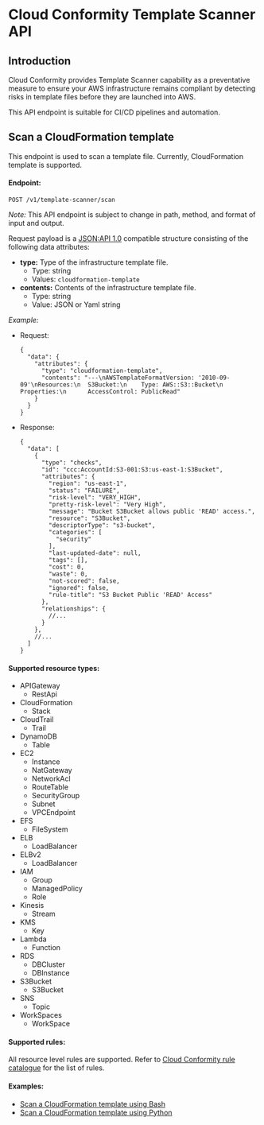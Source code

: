 # Cloud Conformity Template Scanner API

## Introduction
Cloud Conformity provides Template Scanner capability as a preventative measure to 
ensure your AWS infrastructure remains compliant by detecting risks in template
files before they are launched into AWS.

This API endpoint is suitable for CI/CD pipelines and automation.

## Scan a CloudFormation template
This endpoint is used to scan a template file. Currently, CloudFormation template is
supported.

#### Endpoint:
`POST /v1/template-scanner/scan`

_Note:_ This API endpoint is subject to change in path, method, and format of input and output.

Request payload is a [JSON:API 1.0](https://jsonapi.org/format/1.0/) compatible
structure consisting of the following data attributes:
* **type:** Type of the infrastructure template file.
  - Type: string
  - Values: `cloudformation-template`
* **contents:** Contents of the infrastructure template file.
  - Type: string
  - Value: JSON or Yaml string

_Example:_
- Request:
	```json5
	{
	  "data": {
		"attributes": {
		  "type": "cloudformation-template",
		  "contents": "---\nAWSTemplateFormatVersion: '2010-09-09'\nResources:\n  S3Bucket:\n    Type: AWS::S3::Bucket\n    Properties:\n      AccessControl: PublicRead"
		}
	  }
	}
	```
- Response:
	```json5
	{
      "data": [
        {
          "type": "checks",
          "id": "ccc:AccountId:S3-001:S3:us-east-1:S3Bucket",
          "attributes": {
            "region": "us-east-1",
            "status": "FAILURE",
            "risk-level": "VERY_HIGH",
            "pretty-risk-level": "Very High",
            "message": "Bucket S3Bucket allows public 'READ' access.",
            "resource": "S3Bucket",
            "descriptorType": "s3-bucket",
            "categories": [
              "security"
            ],
            "last-updated-date": null,
            "tags": [],
            "cost": 0,
            "waste": 0,
            "not-scored": false,
            "ignored": false,
            "rule-title": "S3 Bucket Public 'READ' Access"
          },
          "relationships": {
            //...
          }
        },
        //...
      ]
    }
	```

#### Supported resource types:
- APIGateway
  - RestApi
- CloudFormation
  - Stack
- CloudTrail
  - Trail
- DynamoDB
  - Table
- EC2
  - Instance
  - NatGateway
  - NetworkAcl
  - RouteTable
  - SecurityGroup
  - Subnet
  - VPCEndpoint
- EFS
  - FileSystem
- ELB
  - LoadBalancer
- ELBv2
  - LoadBalancer
- IAM
  - Group
  - ManagedPolicy
  - Role
- Kinesis
  - Stream
- KMS
  - Key
- Lambda
  - Function
- RDS
  - DBCluster
  - DBInstance
- S3Bucket
  - S3Bucket
- SNS
  - Topic
- WorkSpaces
  - WorkSpace



#### Supported rules:
All resource level rules are supported.
Refer to [Cloud Conformity rule catalogue](https://us-west-2.cloudconformity.com/v1/services)
for the list of rules.

#### Examples:
* [Scan a CloudFormation template using Bash](examples/bash/template-scanner/scan.sh)
* [Scan a CloudFormation template using Python](examples/python/template-scanner/scan.py)
